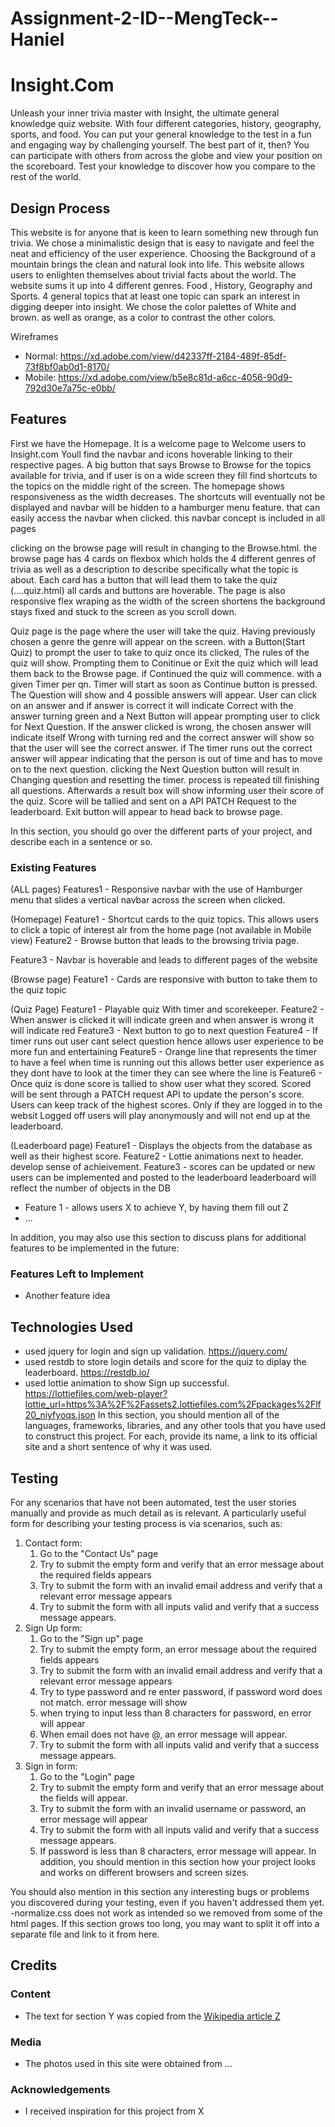 # Assignment-2-ID--MengTeck--Haniel
# Insight.Com

Unleash your inner trivia master with Insight, the ultimate general knowledge quiz website. With four different categories, history, geography, sports, and food. You can put your general knowledge to the test in a fun and engaging way by challenging yourself. The best part of it, then? You can participate with others from across the globe and view your position on the scoreboard. Test your knowledge to discover how you compare to the rest of the world.

 
## Design Process
This website is for anyone that is keen to learn something new through fun trivia. We chose a minimalistic design that is easy to navigate and feel the neat and efficiency of the user experience. Choosing the Background of a mountain brings the clean and natural look into life. This website allows users to enlighten themselves about trivial facts about the world. The website sums it up into 4 different genres. Food , History, Geography and Sports. 4 general topics that at least one topic can spark an interest in digging deeper into insight. We chose the color palettes of White and brown. as well as orange, as a color to contrast the other colors.


Wireframes
- Normal: https://xd.adobe.com/view/d42337ff-2184-489f-85df-73f8bf0ab0d1-8170/
- Mobile: https://xd.adobe.com/view/b5e8c81d-a6cc-4056-90d9-792d30e7a75c-e0bb/
## Features
First we have the Homepage. It is a welcome page to Welcome users to Insight.com  Youll find the navbar and icons hoverable linking to their respective pages. A big button that says Browse to Browse for the topics available for trivia, and if user is on a wide screen they fill find shortcuts to the topics on the middle right of the screen. The homepage shows responsiveness as the width decreases. The shortcuts will eventually not be displayed and navbar will be hidden to a hamburger menu feature. that can easily access the navbar when clicked. this navbar concept is included in all pages

clicking on the browse page will result in changing to the Browse.html. the browse page has 4 cards on flexbox which holds the 4 different genres of trivia as well as a description to describe specifically what the topic is about. Each card has a button that will lead them to take the quiz (....quiz.html) all cards and buttons are hoverable. The page is also responsive flex wraping as the width of the screen shortens the background stays fixed and stuck to the screen as you scroll down. 

Quiz page is the page where the user will take the quiz. Having previously chosen a genre the genre will appear on the screen. with a Button(Start Quiz) to prompt the user to take to quiz once its clicked, The rules of the quiz will show. Prompting them to Conitinue or Exit the quiz which will lead them back to the Browse page. if Continued the quiz will commence. with a given Timer per qn. 
Timer will start as soon as Continue button is pressed. The Question will show and 4 possible answers will appear. User can click on an answer and if answer is correct it will indicate Correct with the answer turning green and a Next Button will appear prompting user to click for Next Question. If the answer clicked is wrong, the chosen answer will indicate itself Wrong with turning red and the correct answer will show so that the user will see the correct answer. if The timer runs out the correct answer will appear indicating that the person is out of time and has to move on to the next question. clicking the Next Question button will result in Changing question and resetting the timer. process is repeated till finishing all questions. 
Afterwards a result box will show informing user their score of the quiz. Score will be tallied and sent on a API PATCH Request to the leaderboard.
Exit button will appear to head back to browse page.



In this section, you should go over the different parts of your project, and describe each in a sentence or so.
 
### Existing Features

(ALL pages)
Features1 - Responsive navbar with the use of Hamburger menu that slides a vertical navbar across the screen when clicked.


(Homepage)
Feature1 - Shortcut cards to the quiz topics. This allows users to click a topic of interest alr from the home page (not available in Mobile view)
Feature2 - Browse button that leads to the browsing trivia page. 

Feature3 - Navbar is hoverable and leads to different pages of the website 

(Browse page)
Feature1 - Cards are responsive with button to take them to the quiz topic 

(Quiz Page)
Feature1 - Playable quiz With timer and scorekeeper. 
Feature2 - When answer is clicked it will indicate green and when answer is wrong it will indicate red 
Feature3 - Next button to go to next question
Feature4 - If timer runs out user cant select question hence allows user experience to be more fun and entertaining 
Feature5 - Orange line that represents the timer to have a feel when time is running out 
this allows better user experience as they dont have to look at the timer they can see where the line is
Feature6 - Once quiz is done score is tallied to show user what they scored. Scored will be sent through a PATCH request API to update the person's score. Users can keep track of the highest scores. Only if they are logged in to the websit
Logged off users will play anonymously and will not end up at the leaderboard.

(Leaderboard page)
Feature1 - Displays the objects from the database as well as their highest score.
Feature2 - Lottie animations next to header. develop sense of achieivement.
Feature3 - scores can be updated or new users can be implemented and posted to the leaderboard 
leaderboard will reflect the number of objects in the DB





- Feature 1 - allows users X to achieve Y, by having them fill out Z
- ...

In addition, you may also use this section to discuss plans for additional features to be implemented in the future:

### Features Left to Implement
- Another feature idea

## Technologies Used
- used jquery for login and sign up validation. https://jquery.com/  
- used restdb to store login details and score for the quiz to diplay the leaderboard. https://restdb.io/
- used lottie animation to show Sign up successful. https://lottiefiles.com/web-player?lottie_url=https%3A%2F%2Fassets2.lottiefiles.com%2Fpackages%2Flf20_niyfyoqs.json
In this section, you should mention all of the languages, frameworks, libraries, and any other tools that you have used to construct this project. For each, provide its name, a link to its official site and a short sentence of why it was used.

## Testing

For any scenarios that have not been automated, test the user stories manually and provide as much detail as is relevant. A particularly useful form for describing your testing process is via scenarios, such as:

1. Contact form:
    1. Go to the "Contact Us" page
    2. Try to submit the empty form and verify that an error message about the required fields appears
    3. Try to submit the form with an invalid email address and verify that a relevant error message appears
    4. Try to submit the form with all inputs valid and verify that a success message appears.
1. Sign Up form: 
    1. Go to the "Sign up" page
    2. Try to submit the empty form, an error message about the required fields appears
    3. Try to submit the form with an invalid email address and verify that a relevant error message appears
    4. Try to type password and re enter password, if password word does not match. error message will show
    5. when trying to input less than 8 characters for password, en error will appear
    6. When email does not have @, an error message will appear.
    7. Try to submit the form with all inputs valid and verify that a success message appears.
1. Sign in form:
    1. Go to the "Login" page
    2. Try to submit the empty form and verify that an error message about the fields will appear.
    3. Try to submit the form with an invalid username or password, an error message will appear
    4. Try to submit the form with all inputs valid and verify that a success message appears.
    5. If password is less than 8 characters, error message will appear.
In addition, you should mention in this section how your project looks and works on different browsers and screen sizes.

You should also mention in this section any interesting bugs or problems you discovered during your testing, even if you haven't addressed them yet.
-normalize.css does not work as intended so we removed from some of the html pages.
If this section grows too long, you may want to split it off into a separate file and link to it from here.

## Credits

### Content
- The text for section Y was copied from the [Wikipedia article Z](https://en.wikipedia.org/wiki/Z)

### Media
- The photos used in this site were obtained from ...

### Acknowledgements

- I received inspiration for this project from X
